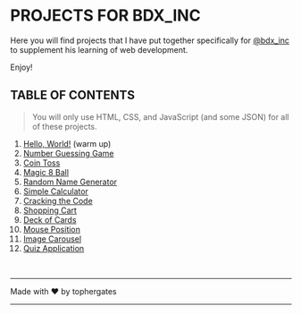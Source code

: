 # PROJECTS FOR BDX_INC
Here you will find projects that I have put together specifically for [@bdx_inc](http://twitch.tv/bdx_inc) to supplement his learning of web development.

Enjoy!

## TABLE OF CONTENTS
>You will only use HTML, CSS, and JavaScript (and some JSON) for all of these projects.

  1. [Hello, World!](/01-hello-world/README.md) (warm up)
  2. [Number Guessing Game](/02-number-guessing-game/README.md)
  3. [Coin Toss](/03-coin-toss/README.md)
  4. [Magic 8 Ball](/04-magic-8-ball/README.md)
  5. [Random Name Generator](/05-random-name-generator/README.md)
  6. [Simple Calculator](/06-simple-calculator/README.md)
  7. [Cracking the Code](/07-cracking-the-code/README.md)
  8. [Shopping Cart](/08-shopping-cart/README.md)
  9. [Deck of Cards](/09-deck-of-cards/README.md)
  10. [Mouse Position](/10-mouse-position/README.md)
  11. [Image Carousel](/11-image-carousel/README.md)
  12. [Quiz Application](/12-quiz-app/README.md)

<br>

- - -
Made with &hearts; by tophergates
- - -
